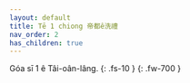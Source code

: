 ```yaml
---
layout: default
title: Tē 1 chiong 帝都ê洗禮
nav_order: 2
has_children: true
---
```


Góa sī 1 ê Tâi-oân-lâng.
{: .fs-10 }
{: .fw-700 }


